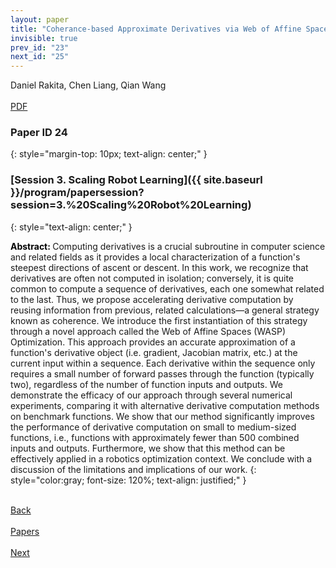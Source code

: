```yaml
---
layout: paper
title: "Coherance-based Approximate Derivatives via Web of Affine Spaces Optimization"
invisible: true
prev_id: "23"
next_id: "25"
---
```

<div class="paper-authors">
  <div class="paper-author-box">
    <div class="paper-author-name">Daniel Rakita, Chen Liang, Qian Wang</div>
    <div class="paper-author-uni"></div>
  </div>
</div>

<div class="paper-pdf-modern">
  <div class="paper-menu-icon">
    <a href="https://www.roboticsproceedings.org/rss21/p024.pdf" title="Download PDF" target="_blank">
      <i class="fa fa-file-pdf-o"></i><br>
      <span class="paper-menu-label">PDF</span>
    </a>
  </div>
</div>

### Paper ID 24
{: style="margin-top: 10px; text-align: center;" }

### [Session 3. Scaling Robot Learning]({{ site.baseurl }}/program/papersession?session=3.%20Scaling%20Robot%20Learning)
{: style="text-align: center;" }

<b style="color: black;">Abstract: </b>Computing derivatives is a crucial subroutine in computer science and related fields as it provides a local characterization of a function's steepest directions of ascent or descent.  In this work, we recognize that derivatives are often not computed in isolation; conversely, it is quite common to compute a sequence of derivatives, each one somewhat related to the last.  Thus, we propose accelerating derivative computation by reusing information from previous, related calculations—a general strategy known as coherence.  We introduce the first instantiation of this strategy through a novel approach called the Web of Affine Spaces (WASP) Optimization.  This approach provides an accurate approximation of a function's derivative object (i.e. gradient, Jacobian matrix, etc.) at the current input within a sequence.  Each derivative within the sequence only requires a small number of forward passes through the function (typically two), regardless of the number of function inputs and outputs.  We demonstrate the efficacy of our approach through several numerical experiments, comparing it with alternative derivative computation methods on benchmark functions.  We show that our method significantly improves the performance of derivative computation on small to medium-sized functions, i.e., functions with approximately fewer than 500 combined inputs and outputs.  Furthermore, we show that this method can be effectively applied in a robotics optimization context. We conclude with a discussion of the limitations and implications of our work.
{: style="color:gray; font-size: 120%; text-align: justified;" }

<div class="paper-menu">
  <div class="paper-menu-inner">
    <a href="{{ site.baseurl }}/program/papers/23/" title="Previous Paper">
            <div class="paper-menu-icon">
                <i class="fa fa-chevron-left"></i><br>
                <span class="paper-menu-label">Back</span>
            </div>
        </a>
    <a href="{{ site.baseurl }}/program/papers" title="All Papers">
      <div class="paper-menu-icon">
        <i class="fa fa-list"></i><br>
        <span class="paper-menu-label">Papers</span>
      </div>
    </a>
    <a href="{{ site.baseurl }}/program/papers/25/" title="Next Paper">
            <div class="paper-menu-icon">
                <i class="fa fa-chevron-right"></i><br>
                <span class="paper-menu-label">Next</span>
            </div>
        </a>
  </div>
</div>
